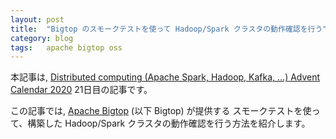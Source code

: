 ```yaml
---
layout: post
title:  "Bigtop のスモークテストを使って Hadoop/Spark クラスタの動作確認を行う"
category: blog
tags:   apache bigtop oss
---
```

本記事は,
[Distributed computing (Apache Spark, Hadoop, Kafka, ...) Advent Calendar 2020](https://qiita.com/advent-calendar/2020/distributed-computing)
21日目の記事です。

この記事では, [Apache Bigtop](https://bigtop.apache.org) (以下 Bigtop) が提供する
スモークテストを使って、構築した Hadoop/Spark クラスタの動作確認を行う方法を紹介します。
